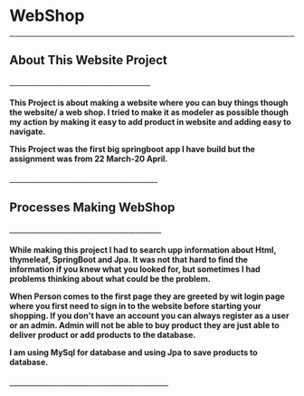 # WebShop
______________________________________
<h2>About This Website Project</h2>
_______________________________________

<h4> 
This Project is about making a website where you can buy things though the website/ a web shop.
I tried to make it as modeler as possible though my action by making it easy to add product in website
and adding easy to navigate.

This Project was the first big springboot app I have build but the assignment was from 22 March-20 April.
</h4>
_________________________________________
<h2>Processes Making WebShop</h2>
__________________________________________
<h4> 
While making this project I had to search upp information about Html, thymeleaf, SpringBoot and Jpa.
It was not that hard to find the information if you knew what you looked for, but sometimes I had problems thinking about what could be the problem.

When Person comes to the first page they are greeted by wit login page where you first need to sign in to the website before starting your shopping.
If you don't have an account you can always register as a user or an admin. Admin will not be able to buy product they are just able to deliver product or add products to the database.

I am using MySql for database and using Jpa to save products to database.
</h4>
____________________________________________

